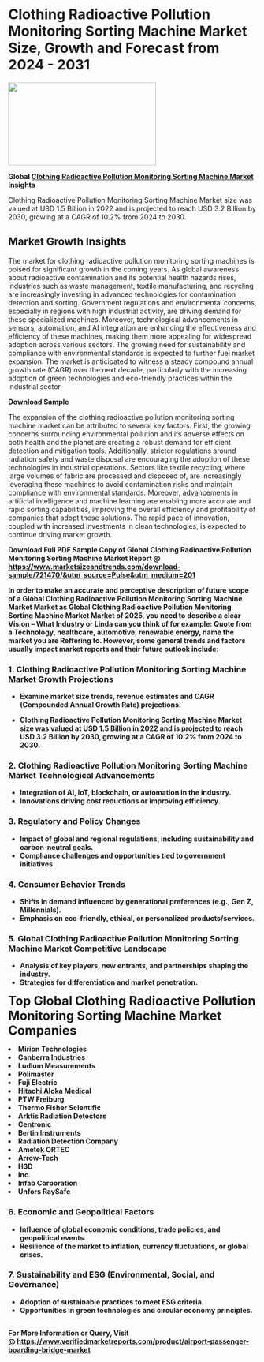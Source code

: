 <H1>Clothing Radioactive Pollution Monitoring Sorting Machine Market Size, Growth and Forecast from 2024 - 2031</H1><img class="aligncenter size-medium wp-image-584254" src="https://thirdeyenews.in/wp-content/uploads/2024/09/Global-Market-Research-300x168.jpeg" alt="" width="300" height="168" /><p><strong>Global&nbsp;<a href="https://www.marketsizeandtrends.com/download-sample/721470/&amp;utm_source=Pulse&amp;utm_medium=201">Clothing Radioactive Pollution Monitoring Sorting Machine Market</a> Insights</strong></p><p>Clothing Radioactive Pollution Monitoring Sorting Machine Market size was valued at USD 1.5 Billion in 2022 and is projected to reach USD 3.2 Billion by 2030, growing at a CAGR of 10.2% from 2024 to 2030.</p><p><h2>Market Growth Insights</h2> <p>The market for clothing radioactive pollution monitoring sorting machines is poised for significant growth in the coming years. As global awareness about radioactive contamination and its potential health hazards rises, industries such as waste management, textile manufacturing, and recycling are increasingly investing in advanced technologies for contamination detection and sorting. Government regulations and environmental concerns, especially in regions with high industrial activity, are driving demand for these specialized machines. Moreover, technological advancements in sensors, automation, and AI integration are enhancing the effectiveness and efficiency of these machines, making them more appealing for widespread adoption across various sectors. The growing need for sustainability and compliance with environmental standards is expected to further fuel market expansion. The market is anticipated to witness a steady compound annual growth rate (CAGR) over the next decade, particularly with the increasing adoption of green technologies and eco-friendly practices within the industrial sector.</p> <p><strong>Download Sample</strong></p> <p>The expansion of the clothing radioactive pollution monitoring sorting machine market can be attributed to several key factors. First, the growing concerns surrounding environmental pollution and its adverse effects on both health and the planet are creating a robust demand for efficient detection and mitigation tools. Additionally, stricter regulations around radiation safety and waste disposal are encouraging the adoption of these technologies in industrial operations. Sectors like textile recycling, where large volumes of fabric are processed and disposed of, are increasingly leveraging these machines to avoid contamination risks and maintain compliance with environmental standards. Moreover, advancements in artificial intelligence and machine learning are enabling more accurate and rapid sorting capabilities, improving the overall efficiency and profitability of companies that adopt these solutions. The rapid pace of innovation, coupled with increased investments in clean technologies, is expected to continue driving market growth. <p><strong></p><p><span class=""><strong>Download Full PDF Sample Copy of Global Clothing Radioactive Pollution Monitoring Sorting Machine Market Report</strong> @ <a href="https://www.marketsizeandtrends.com/download-sample/721470/&amp;utm_source=Pulse&amp;utm_medium=201" target="_blank">https://www.marketsizeandtrends.com/download-sample/721470/&amp;utm_source=Pulse&amp;utm_medium=201</a></span></p><p>In order to make an accurate and perceptive description of future scope of a Global&nbsp;Clothing Radioactive Pollution Monitoring Sorting Machine Market Market as Global&nbsp;Clothing Radioactive Pollution Monitoring Sorting Machine Market Market of 2025, you need to describe a clear Vision &ndash; What Industry or Linda can you think of for example: Quote from a Technology, healthcare, automotive, renewable energy, name the market you are Reffering to. However, some general trends and factors usually impact market reports and their future outlook include:</p><h3>1.&nbsp;<strong>Clothing Radioactive Pollution Monitoring Sorting Machine Market Growth Projections</strong></h3><ul><li>Examine market size trends, revenue estimates and CAGR (Compounded Annual Growth Rate) projections.</li><li><p>Clothing Radioactive Pollution Monitoring Sorting Machine Market size was valued at USD 1.5 Billion in 2022 and is projected to reach USD 3.2 Billion by 2030, growing at a CAGR of 10.2% from 2024 to 2030.</p></li></ul><h3>2.&nbsp;<strong>Clothing Radioactive Pollution Monitoring Sorting Machine Market Technological Advancements</strong></h3><ul><li>Integration of AI, IoT, blockchain, or automation in the industry.</li><li>Innovations driving cost reductions or improving efficiency.</li></ul><h3>3.&nbsp;<strong>Regulatory and Policy Changes</strong></h3><ul><li>Impact of global and regional regulations, including sustainability and carbon-neutral goals.</li><li>Compliance challenges and opportunities tied to government initiatives.</li></ul><h3>4.&nbsp;<strong>Consumer Behavior Trends</strong></h3><ul><li>Shifts in demand influenced by generational preferences (e.g., Gen Z, Millennials).</li><li>Emphasis on eco-friendly, ethical, or personalized products/services.</li></ul><h3>5.&nbsp;<strong>Global Clothing Radioactive Pollution Monitoring Sorting Machine Market Competitive Landscape</strong></h3><ul><li>Analysis of key players, new entrants, and partnerships shaping the industry.</li><li>Strategies for differentiation and market penetration.</li></ul><p data-pm-slice="1 1 []"><span style="color: inherit; font-family: inherit; font-size: 25px;">Top Global Clothing Radioactive Pollution Monitoring Sorting Machine Market Companies</span></p><div class="" data-test-id=""><p><li>Mirion Technologies</li><li> Canberra Industries</li><li> Ludlum Measurements</li><li> Polimaster</li><li> Fuji Electric</li><li> Hitachi Aloka Medical</li><li> PTW Freiburg</li><li> Thermo Fisher Scientific</li><li> Arktis Radiation Detectors</li><li> Centronic</li><li> Bertin Instruments</li><li> Radiation Detection Company</li><li> Ametek ORTEC</li><li> Arrow-Tech</li><li> H3D</li><li> Inc.</li><li> Infab Corporation</li><li> Unfors RaySafe</li></p></div><h3>6.&nbsp;<strong>Economic and Geopolitical Factors</strong></h3><ul><li>Influence of global economic conditions, trade policies, and geopolitical events.</li><li>Resilience of the market to inflation, currency fluctuations, or global crises.</li></ul><h3>7.&nbsp;<strong>Sustainability and ESG (Environmental, Social, and Governance)</strong></h3><ul><li>Adoption of sustainable practices to meet ESG criteria.</li><li>Opportunities in green technologies and circular economy principles.</li></ul><h2><strong style="font-size: 14px;">For More Information or Query, Visit @&nbsp;</strong><a style="background-color: #ffffff; font-size: 14px;" href="https://www.marketsizeandtrends.com/report/clothing-radioactive-pollution-monitoring-sorting-machine-market/" target="_blank">https://www.verifiedmarketreports.com/product/airport-passenger-boarding-bridge-market</a></h2>
